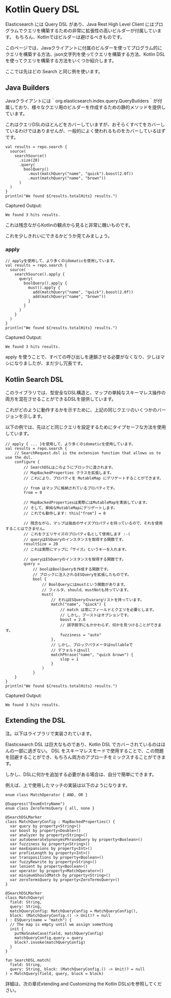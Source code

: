 # Kotlin Query DSL

Elasticsearch には Query DSL があり、Java Rest High Level Client にはプログラムでクエリを構築するための非常に拡張性の高いビルダーが付属しています。
もちろん、Kotlinではビルダーは避けるべきものです。

このページでは、Javaクライアントに付属のビルダーを使ってプログラム的にクエリを構築する方法、json文字列を使ってクエリを構築する方法、Kotlin DSLを使ってクエリを構築する方法をいくつか紹介します。

ここでは先ほどの Search と同じ例を使います。

## Java Builders

Javaクライアントには｀org.elasticsearch.index.query.QueryBuilders｀が付属しており、様々なクエリ用のビルダーを作成するための静的メソッドを提供しています。

これはクエリDSLのほとんどをカバーしていますが、おそらくすべてをカバーしているわけではありませんが、一般的によく使われるものをカバーしているはずです。

```
val results = repo.search {
  source(
    searchSource()
      .size(20)
      .query(
        boolQuery()
          .must(matchQuery("name", "quick").boost(2.0f))
          .must(matchQuery("name", "brown"))
      )
  )
}
println("We found ${results.totalHits} results.")
```

Captured Output:

```
We found 3 hits results.
```


これは残念ながらKotlinの観点から見ると非常に醜いものです。

これを少しきれいにできるかどうか見てみましょう。

### apply

```
// applyを使用して、より多くのidomaticを使用しています。
val results = repo.search {
  source(
    searchSource().apply {
      query(
        boolQuery().apply {
          must().apply {
            add(matchQuery("name", "quick").boost(2.0f))
            add(matchQuery("name", "brown"))
          }
        }
      )
    }
  )
}
println("We found ${results.totalHits} results.")

```
Captured Output:

```
We found 3 hits results.
```

apply を使うことで、すべての呼び出しを連鎖させる必要がなくなり、少しはマシになりましたが、まだ少し冗長です。

## Kotlin Search DSL

このライブラリでは、型安全なDSL構造と、マップの単純なスキーマレス操作の両方を混在させることができるDSLを提供しています。

これがどのように動作するかを示すために、上記の同じクエリのいくつかのバージョンを示します。

以下の例では、先ほどと同じクエリを設定するためにタイプセーフな方法を使用しています。

```
// apply { ... }を使用して、より多くのidomaticを使用しています。
val results = repo.search {
    // SearchRequest.dsl is the extension function that allows us to use the dsl.
    configure {
        // SearchDSLはこのようにブロックに渡されます。
        // MapBackedProperties クラスを拡張します。
        // これにより、プロパティを MutableMap にデリゲートすることができます。

        // from はマップに格納されているプロパティです。
        from = 0

        // MapBackedPropertiesは実際にはMutableMapを実装しています。
        // そして、単純なMutableMapにデリゲートします。
        // これでも動作します: this["from"] = 0

        // 残念ながら、マップは独自のサイズプロパティを持っているので、それを使用することはできません。
        // これをクエリサイズのプロパティ名として使用します :-(
        // queryはESQueryのインスタンスを取得する関数です。
        resultSize = 20
        // これは実際にマップに「サイズ」というキーを入れます。

        // queryはESQueryのインスタンスを取得する関数です。
        query =
            // boolはBoolQueryを作成する関数です。
            // ブロックに注入されるESQueryを拡張したものです。
            bool {
                // BoolQueryにはmustという関数があります。
                // フィルタ、should、mustNotも持っています。
                must(
                    // それはESQueryのvarargリストを持っています。
                    match("name", "qiuck") {
                        // match は常にフィールドとクエリを必要とします。
                        // しかし、ブーストはオプションです。
                        boost = 2.0
                        // 誤字脱字にもかかわらず、何かを見つけることができます。
                        fuzziness = "auto"
                    },
                    // しかし、ブロックパラメータはnullableで
                    // デフォルトはnull
                    matchPhrase("name", "quick brown") {
                        slop = 1
                    }
                )
            }
    }
}
println("We found ${results.totalHits} results.")
```

Captured Output:

```
We found 3 hits results.
```

## Extending the DSL

注。以下はライブラリで実装されています。

Elasticsearch DSL は巨大なものであり、Kotlin DSL でカバーされているのはほんの一部に過ぎない。
DSL をスキーマレスモードで使用することで、この問題を回避することができ、もちろん両方のアプローチをミックスすることができます。

しかし、DSLに何かを追加する必要がある場合は、自分で簡単にできます。

例えば、上で使用したマッチの実装は以下のようになります。


```
enum class MatchOperator { AND, OR }

@Suppress("EnumEntryName")
enum class ZeroTermsQuery { all, none }

@SearchDSLMarker
class MatchQueryConfig : MapBackedProperties() {
  var query by property<String>()
  var boost by property<Double>()
  var analyzer by property<String>()
  var autoGenerateSynonymsPhraseQuery by property<Boolean>()
  var fuzziness by property<String>()
  var maxExpansions by property<Int>()
  var prefixLength by property<Int>()
  var transpositions by property<Boolean>()
  var fuzzyRewrite by property<String>()
  var lenient by property<Boolean>()
  var operator by property<MatchOperator>()
  var minimumShouldMatch by property<String>()
  var zeroTermsQuery by property<ZeroTermsQuery>()
}

@SearchDSLMarker
class MatchQuery(
  field: String,
  query: String,
  matchQueryConfig: MatchQueryConfig = MatchQueryConfig(),
  block: (MatchQueryConfig.() -> Unit)? = null
) : ESQuery(name = "match") {
  // The map is empty until we assign something
  init {
    putNoSnakeCase(field, matchQueryConfig)
    matchQueryConfig.query = query
    block?.invoke(matchQueryConfig)
  }
}

fun SearchDSL.match(
  field: String,
  query: String, block: (MatchQueryConfig.() -> Unit)? = null
) = MatchQuery(field, query, block = block)
```


詳細は、次の章(Extending and Customizing the Kotlin DSLs)を参照してください。

